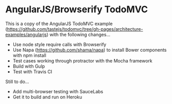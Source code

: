 AngularJS/Browserify TodoMVC
============================

This is a copy of the AngularJS TodoMVC example (https://github.com/tastejs/todomvc/tree/gh-pages/architecture-examples/angularjs) with the following changes...

* Use node style require calls with Browserify
* Use Napa (https://github.com/shama/napa) to install Bower components with npm install
* Test cases working through protractor with the Mocha framework
* Build with Gulp
* Test with Travis CI

Still to do...

* Add multi-browser testing with SauceLabs
* Get it to build and run on Heroku
